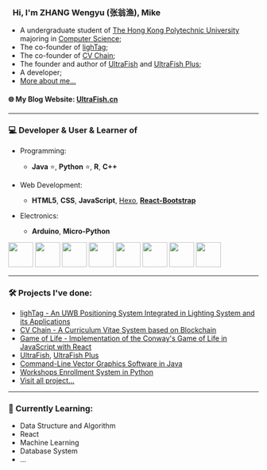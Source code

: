### <img src="https://github.com/rajput2107/rajput2107/blob/master/Assets/Hi.gif" width="5px"> Hi, I'm ZHANG Wengyu (张翁渔), Mike
- A undergraduate student of [The Hong Kong Polytechnic University](https://www.polyu.edu.hk/en/) majoring in [Computer Science](https://www.polyu.edu.hk/comp/);
- The co-founder of [lighTag](https://github.com/lighTag-UWB);
- The co-founder of [CV Chain](https://cvchain.skyproton.com/);
- The founder and author of [UltraFish](https://ultrafish.cn) and [UltraFish Plus](https://plus.ultrafish.cn);
- A developer;
- [More about me...](https://cv.ultrafish.cn)

#### 🌐 My Blog Website: [UltraFish.cn](https://ultrafish.cn)

---

### 💻 Developer & User & Learner of
- Programming: 
  - **Java** ⭐, **Python** ⭐, **R**, **C++**

- Web Development: 
  - **HTML5**, **CSS**, **JavaScript**, [Hexo](https://hexo.io/), [**React-Bootstrap**](https://react-bootstrap.github.io/)

- Electronics: 
  - **Arduino**, **Micro-Python**

<code><a href="https://www.java.com/" target="_blank"><img height="50" src="https://www.vectorlogo.zone/logos/java/java-horizontal.svg"></a></code>
  <code><a href="https://www.python.org/" target="_blank"><img height="50" src="https://www.vectorlogo.zone/logos/python/python-ar21.svg"></a></code>
  <code><a href="https://www.r-project.org/" target="_blank"><img height="50" src="https://www.vectorlogo.zone/logos/r-project/r-project-icon.svg"></a></code>
  <code><a href="https://html.spec.whatwg.org/multipage/" target="_blank"><img height="50" src="https://www.vectorlogo.zone/logos/w3_html5/w3_html5-ar21.svg"></a></code> <code><a href="https://www.w3.org/Style/CSS/Overview.en.html" target="_blank"><img height="50" src="https://www.vectorlogo.zone/logos/w3_css/w3_css-ar21.svg"></a></code> <code><a href="https://www.javascript.com/" target="_blank"><img height="50" src="https://www.vectorlogo.zone/logos/javascript/javascript-ar21.svg"></a></code>
<code><a href="https://hexo.io/" target="_blank"><img height="50" src="https://www.vectorlogo.zone/logos/hexoio/hexoio-icon.svg"></a></code>
<code><a href="https://www.arduino.cc/" target="_blank"><img height="50" src="https://www.vectorlogo.zone/logos/arduino/arduino-ar21.svg"></a></code>
 
---

### 🛠️ Projects I've done:
- [lighTag - An UWB Positioning System Integrated in Lighting System and its Applications](https://github.com/lighTag-UWB/lighTag)
- [CV Chain - A Curriculum Vitae System based on Blockchain](https://github.com/Unhackable-PolyHack2022/CV-Chain.git)
- [Game of Life - Implementation of the Conway's Game of Life in JavaScript with React](https://github.com/zhangwengyu999/Game_of_Life.git)
- [UltraFish](https://ultrafish.cn), [UltraFish Plus](https://plus.ultrafish.cn)
- [Command-Line Vector Graphics Software in Java](https://github.com/OOP-PROJECT-COMP2021/Command-Line_Vector_Graphics_Software.git)
- [Workshops Enrollment System in Python](https://github.com/zhangwengyu999/Workshops_Enrollment_System_Project.git)
- [Visit all project...](https://ultrafish.cn/project)

---

### 🌱 Currently Learning:
- Data Structure and Algorithm
- React
- Machine Learning
- Database System
- ...

<!-- 
- 🔭 I’m currently working on ...
- 🌱 I’m currently learning ...
- 👯 I’m looking to collaborate on ...
- 🤔 I’m looking for help with ...
- 💬 Ask me about ...
- 📫 How to reach me: ...
- 😄 Pronouns: ...
- ⚡ Fun fact: ... -->

